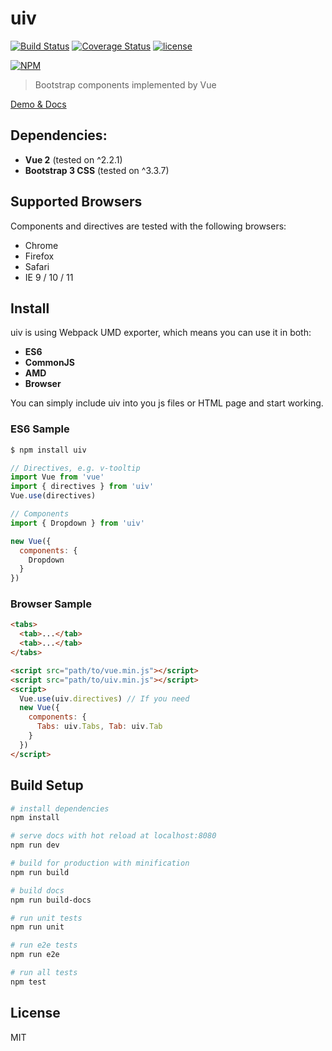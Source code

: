 # uiv 

[![Build Status](https://travis-ci.org/wxsms/uiv.svg?branch=master)](https://travis-ci.org/wxsms/uiv)
[![Coverage Status](https://coveralls.io/repos/github/wxsms/uiv/badge.svg?branch=master)](https://coveralls.io/github/wxsms/uiv?branch=master)
[![license](https://img.shields.io/github/license/wxsms/uiv.svg)](https://github.com/wxsms/uiv)

[![NPM](https://nodei.co/npm/uiv.png)](https://npmjs.org/package/uiv)

> Bootstrap components implemented by Vue

[Demo & Docs](https://wxsm.space/uiv)

## Dependencies:

* **Vue 2** (tested on ^2.2.1)
* **Bootstrap 3 CSS** (tested on ^3.3.7)

## Supported Browsers

Components and directives are tested with the following browsers:

* Chrome
* Firefox
* Safari
* IE 9 / 10 / 11

## Install

uiv is using Webpack UMD exporter, which means you can use it in both:

* **ES6**
* **CommonJS**
* **AMD**
* **Browser**

You can simply include uiv into you js files or HTML page and start working.

### ES6 Sample

```js
$ npm install uiv

// Directives, e.g. v-tooltip
import Vue from 'vue'
import { directives } from 'uiv'
Vue.use(directives)

// Components
import { Dropdown } from 'uiv'

new Vue({
  components: {
    Dropdown
  }
})
```

### Browser Sample

```html
<tabs>
  <tab>...</tab>
  <tab>...</tab>
</tabs>

<script src="path/to/vue.min.js"></script>
<script src="path/to/uiv.min.js"></script>
<script>
  Vue.use(uiv.directives) // If you need
  new Vue({
    components: {
      Tabs: uiv.Tabs, Tab: uiv.Tab
    }
  })
</script>
```

## Build Setup

```bash
# install dependencies
npm install

# serve docs with hot reload at localhost:8080
npm run dev

# build for production with minification
npm run build

# build docs
npm run build-docs

# run unit tests
npm run unit

# run e2e tests
npm run e2e

# run all tests
npm test
```

## License

MIT
